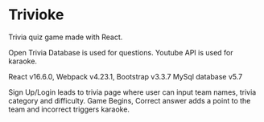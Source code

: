 # Trivioke

Trivia quiz game made with React.

Open Trivia Database is used for questions.
Youtube API is used for karaoke.

React v16.6.0,
Webpack v4.23.1,
Bootstrap v3.3.7
MySql database v5.7

Sign Up/Login leads to trivia page where user can input team names, trivia category and difficulty.
Game Begins, Correct answer adds a point to the team and incorrect triggers karaoke.
